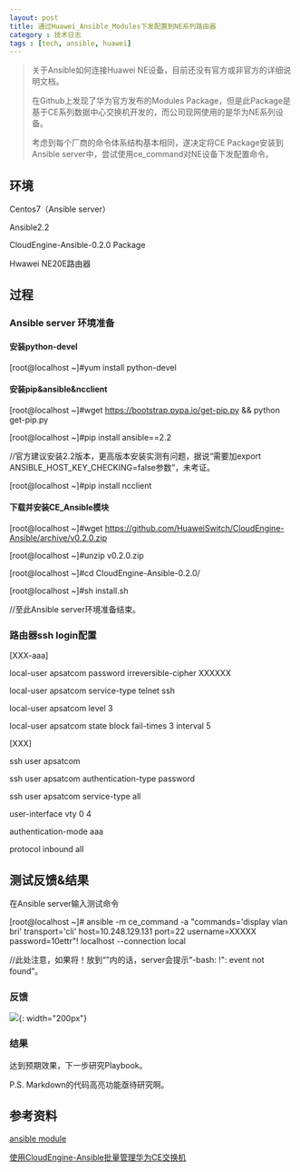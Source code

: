 ```yaml
---
layout: post
title: 通过Huawei_Ansible_Modules下发配置到NE系列路由器
category : 技术日志
tags : [tech, ansible, huawei]
---
```

>关于Ansible如何连接Huawei NE设备，目前还没有官方或非官方的详细说明文档。
>
>在Github上发现了华为官方发布的Modules Package，但是此Package是基于CE系列数据中心交换机开发的，而公司现网使用的是华为NE系列设备。
>
>考虑到每个厂商的命令体系结构基本相同，遂决定将CE Package安装到Ansible server中，尝试使用ce_command对NE设备下发配置命令。
>

## 环境
Centos7（Ansible server）

Ansible2.2

CloudEngine-Ansible-0.2.0 Package

Hwawei NE20E路由器

## 过程
### Ansible server 环境准备

#### 安装python-devel

 [root@localhost ~]#yum install python-devel

#### 安装pip&ansible&ncclient

 [root@localhost ~]#wget https://bootstrap.pypa.io/get-pip.py && python get-pip.py

 [root@localhost ~]#pip install ansible==2.2

//官方建议安装2.2版本，更高版本安装实测有问题，据说“需要加export ANSIBLE_HOST_KEY_CHECKING=false参数”，未考证。

 [root@localhost ~]#pip install ncclient

#### 下载并安装CE_Ansible模块

 [root@localhost ~]#wget https://github.com/HuaweiSwitch/CloudEngine-Ansible/archive/v0.2.0.zip

 [root@localhost ~]#unzip v0.2.0.zip

 [root@localhost ~]#cd CloudEngine-Ansible-0.2.0/

 [root@localhost ~]#sh install.sh

//至此Ansible server环境准备结束。

### 路由器ssh login配置

[XXX-aaa]

local-user apsatcom password irreversible-cipher XXXXXX

local-user apsatcom service-type telnet ssh

local-user apsatcom level 3

local-user apsatcom state block fail-times 3 interval 5

[XXX]

ssh user apsatcom

ssh user apsatcom authentication-type password

ssh user apsatcom service-type all

user-interface vty 0 4

 authentication-mode aaa

 protocol inbound all

## 测试反馈&结果
在Ansible server输入测试命令

[root@localhost ~]# ansible -m ce_command -a "commands='display vlan bri' transport='cli' host=10.248.129.131 port=22 username=XXXXX password=10ettr"! localhost --connection local

//此处注意，如果将！放到“”内的话，server会提示“-bash: !": event not found”。

### 反馈

![](   https://themeiwu.com/img/tech/20190610tech01.PNG){: width="200px"}

### 结果

达到预期效果，下一步研究Playbook。

P.S. Markdown的代码高亮功能亟待研究啊。

## 参考资料

[ansible module](https://www.cnblogs.com/v394435982/p/5600916.html)

[使用CloudEngine-Ansible批量管理华为CE交换机](https://www.jianshu.com/p/b2b3cffa972b)
